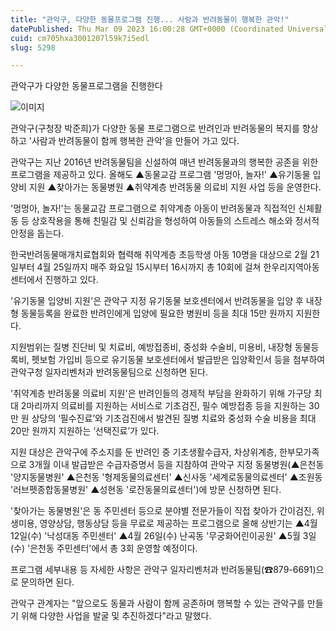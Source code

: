 ```yaml
---
title: "관악구, 다양한 동물프로그램 진행... 사람과 반려동물이 행복한 관악!"
datePublished: Thu Mar 09 2023 16:00:28 GMT+0000 (Coordinated Universal Time)
cuid: cm705hxa3001207l59k7i5edl
slug: 5298

---
```



관악구가 다양한 동물프로그램을 진행한다

![이미지](https://cdn.hashnode.com/res/hashnode/image/upload/v1739258318631/2a5fe21f-4659-49a5-879b-d1ee7727ffd5.jpeg)

관악구(구청장 박준희)가 다양한 동물 프로그램으로 반려인과 반려동물의 복지를 향상하고 '사람과 반려동물이 함께 행복한 관악'을 만들어 가고 있다.

관악구는 지난 2016년 반려동물팀을 신설하여 매년 반려동물과의 행복한 공존을 위한 프로그램을 제공하고 있다. 올해도 ▲동물교감 프로그램 '멍멍아, 놀자!' ▲유기동물 입양비 지원 ▲찾아가는 동물병원 ▲취약계층 반려동물 의료비 지원 사업 등을 운영한다.

'멍멍아, 놀자!'는 동물교감 프로그램으로 취약계층 아동이 반려동물과 직접적인 신체활동 등 상호작용을 통해 친밀감 및 신뢰감을 형성하여 아동들의 스트레스 해소와 정서적 안정을 돕는다.

한국반려동물매개치료협회와 협력해 취약계층 초등학생 아동 10명을 대상으로 2월 21일부터 4월 25일까지 매주 화요일 15시부터 16시까지 총 10회에 걸쳐 한우리지역아동센터에서 진행하고 있다.

'유기동물 입양비 지원'은 관악구 지정 유기동물 보호센터에서 반려동물을 입양 후 내장형 동물등록을 완료한 반려인에게 입양에 필요한 병원비 등을 최대 15만 원까지 지원한다.

지원범위는 질병 진단비 및 치료비, 예방접종비, 중성화 수술비, 미용비, 내장형 동물등록비, 펫보험 가입비 등으로 유기동물 보호센터에서 발급받은 입양확인서 등을 첨부하여 관악구청 일자리벤처과 반려동물팀으로 신청하면 된다.

'취약계층 반려동물 의료비 지원'은 반려인들의 경제적 부담을 완화하기 위해 가구당 최대 2마리까지 의료비를 지원하는 서비스로 기초검진, 필수 예방접종 등을 지원하는 30만 원 상당의 ‘필수진료’와 기초검진에서 발견된 질병 치료와 중성화 수술 비용을 최대 20만 원까지 지원하는 ‘선택진료’가 있다.

지원 대상은 관악구에 주소지를 둔 반려인 중 기초생활수급자, 차상위계층, 한부모가족으로 3개월 이내 발급받은 수급자증명서 등을 지참하여 관악구 지정 동물병원(▲은천동 '양지동물병원' ▲은천동 '형제동물의료센터' ▲신사동 '세계로동물의료센터' ▲조원동 '러브펫종합동물병원' ▲성현동 '로잔동물의료센터')에 방문 신청하면 된다.

'찾아가는 동물병원'은 동 주민센터 등으로 분야별 전문가들이 직접 찾아가 간이검진, 위생미용, 영양상담, 행동상담 등을 무료로 제공하는 프로그램으로 올해 상반기는 ▲4월 12일(수) '낙성대동 주민센터' ▲4월 26일(수) 난곡동 '무궁화어린이공원' ▲5월 3일(수) '은천동 주민센터'에서 총 3회 운영할 예정이다.

프로그램 세부내용 등 자세한 사항은 관악구 일자리벤처과 반려동물팀(☎879-6691)으로 문의하면 된다.

관악구 관계자는 "앞으로도 동물과 사람이 함께 공존하며 행복할 수 있는 관악구를 만들기 위해 다양한 사업을 발굴 및 추진하겠다"라고 말했다.